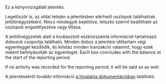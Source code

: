 Ez a könyvvizsgálati jelentés.

Legelőször is, az oldal tetején a jelentésben elérhető oszlopok találhatóak jelölőnégyzetként. Nincs mindegyik bejelölve, tetszés szerint beállítható az oszlopok engedélyezése vagy tiltása.

A jelölőnégyzetek alatt a kiválasztott eszközszámla információt tartalmazó dobozok csoportja található. Minden doboz a jelentési időtartam végi egyenleggel kezdődik, és kilistáz minden tranzakció valamint, hogy ezek miként befolyásolták az egyenleget. Each box concludes with the balance at the start of the reporting period.

If no activity was recorded for the reporting period, it will be said so as well.

A jelentésekről további információ [a hivatalos dokumentációban](https://firefly-iii.readthedocs.io/en/latest/advanced/reports.html) található.